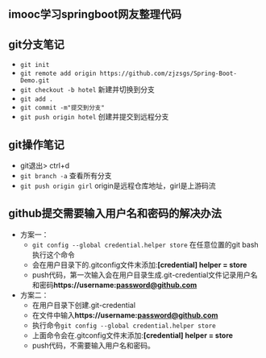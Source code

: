 ## imooc学习springboot网友整理代码
## git分支笔记
* `git init`
* `git remote add origin https://github.com/zjzsgs/Spring-Boot-Demo.git`
* `git checkout -b hotel` 新建并切换到分支
* `git add .`
* `git commit -m"提交到分支"`
* `git push origin hotel` 创建并提交到远程分支
## git操作笔记
* git退出> ctrl+d
* `git branch -a` 查看所有分支
* `git push origin girl` origin是远程仓库地址，girl是上游码流
## github提交需要输入用户名和密码的解决办法
* 方案一：
	* `git config --global credential.helper store` 在任意位置的git bash执行这个命令
	* 会在用户目录下的.gitconfig文件末添加:**[credential] helper = store**
	* push代码，第一次输入会在用户目录生成.git-credential文件记录用户名和密码**https://username:password@github.com**
* 方案二：
	* 在用户目录下创建.git-credential
	* 在文件中输入**https://username:password@github.com**
	* 执行命令`git config --global credential.helper store`
	* 上面命令会在.gitconfig文件末添加:**[credential] helper = store**
	* push代码，不需要输入用户名和密码。
